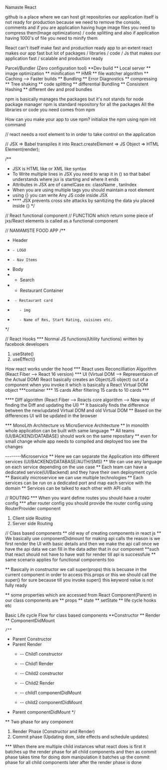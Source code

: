 Namaste React

github is a place where we can host git repositories
our application itself is not ready for production because we need to remove the console, comments and if you are application having huge image files you need to compress them(Image optimizations) / code splitting and also if application having 1000's of file you need to minify them

React can't itself make fast and production ready app
to an extent react makes our app fast but lot of packages / libraries / code / Js that makes our application fast / scalable and production ready

Parcel/Bundler (Zero configuration tool)
**Dev build
** Local server
** image optimization
** minification
** HMR
** file watcher algorithm
** Caching --> Faster builds
** Bundling
** Error Diagnostics
** compressing
** Tree shaking
** code splitting
** differential Bundling
** Consistent Hashing
** different dev and prod bundles



npm is basically manages the packages but it's not stands for node package manager
npm is standard repository for all the packages
All the libraries or code you need comes from npm

How can you make your app to use npm?
initialize the npm using npm init command

// react needs a root element to in order to take control on the application

// JSX => Babel transpiles it into React.createElement => JS Object => HTML Element(render);


/**
 * JSX is HTML like or XML like syntax
 * To Write multiple lines in JSX you need to wrap it in () so that babel understands where jsx is starting and where it ends
 * Attributes in JSX are of camelCase ex: className , tanIndex
 * When you are using multiple tags you should maintain a root element
 * using {} you can write Any JS code inside JSX
 * **** JSX prevents cross site attacks by sanitizing the data yiu placed inside {}
 */

 // React functional component
// FUNCTION which return some piece of jxs/React elements is called as a functional component


// NAMAMSTE FOOD APP
/**
 * Header
*     - LOGO
*     - Nav Items
 * Body
 *    - Search
 *    - Restaurant Container
 *      - Restaurant card
 *        - img
 *        - Name of Res, Start Rating, cuisines etc.
 */

 // React Hooks
 *** Normal JS functions(Utility functions) written by facebook developers
 1) useState()
 2) useEffect()


How react works under the hood 
*** React uses Reconcilliation Algorithm (React Fiber --> React 16 version)
  *** UI (Virtual DOM --> Representaion of the Actual DOM)
  React basically creates an Object(JS object) out of a component when you invoke it which is basically a React Virtual DOM object
    ***container
        *** 15 cards
        After filtering 15 cards to 10 cards
            *** 

**** DIff algorithm (React Fiber --> Reacts core algorithm -->  New way of finding the Diff and updating the UI)
    ** It basically finds the difference between the new/updated Virtual DOM and old Virtual DOM
    ** Based on the differences UI will be updated in the browser


*** MonoLith Architecture vs MicroService Architecture
  ** In monolith whole application can be built with same language
  ** All teams (UI/BACKEND/DATABASE) should work on the same repositary
  ** even for small change whole app needs to compiled and deployed too see the changes

  --------Microservice
  ** Here we can separate the Application into different services (UI/BACKEND/DATABASE/AUTH/SMS)
  ** We can use any language on each service depending on the use case
  ** Each team can have a dedicated service(UI/Backend) and they have their own deployment cycle
  ** Basically microservice we can use multiple technologies
  ** Each services can be run on a dedicated port and map each service with the domain
  ** Services can be talked to each other with API calls


  // ROUTING
  *** When you want define routes you should have a router config
  *** after router config you should provide the router config using RouterProvider component
  1) Client side Routing
  2) Server side Routing

// Class based components
  ** old way of creating components in react js
  ** We basically use componentDidmount for making api calls the reason is
    we first render the UI with basic details and then we make the api call once we have the api data we can fill in the data adter that in our component
    **such that react should not have to have wait for render till api is successfule
    ** same scenario applies for functional components too

  ** Basically in constructor we call super(props) this is becuase in the current component in order to access this.props or this we should call the super() for sure because till you invoke super() this keyword value is not fully ready

  ** some properties which are accessed from React Component(Parent) in our class components are 
    ** props
    ** state
    ** setState
    ** life cycle hooks etc

  Basic Life cycle Flow for class based components
    **Constructor
    ** Render
    ** ComponentDidMount


    /**
 * Parent Constructor
 * Parent Render
    *  -- Child1 constructor
    *  -- Child1 Render
    
    *  -- Child2 constructor
    *  -- Child2 Render
    
    *  -- child1 componentDidMount
    *  -- child2 componentDidMount
  * Parent componentDidMount
 */

** Two phase for any component
  1) Render Phase (Constructor and Render)
  2) Commit phase (Updating dom, side effects and schedule updates)

 *** When there are multiple child instances what react does is first it batches up the render phase for all child components and then as commit phase takes time for doing dom manipulation it batches up the commit phase for all child components later after the render phase is done
  


